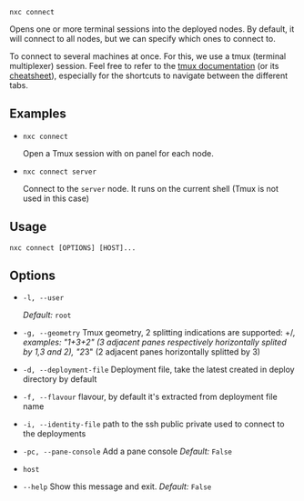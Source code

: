 
`nxc connect`

Opens one or more terminal sessions into the deployed nodes. By default, it will connect to all nodes, but we can specify which ones to connect to.

To connect to several machines at once. For this, we use a tmux (terminal multiplexer) session. Feel free to refer to the [tmux documentation](https://github.com/tmux/tmux/wiki) (or its [cheatsheet](https://tmuxcheatsheet.com/)), especially for the shortcuts to navigate between the different tabs.

## Examples

- `nxc connect`

    Open a Tmux session with on panel for each node.

- `nxc connect server`

    Connect to the `server` node. It runs on the current shell (Tmux is not used in this case)


## Usage

`nxc connect [OPTIONS] [HOST]...`

## Options

- `-l, --user`

    *Default:* `root`

- `-g, --geometry`
    Tmux geometry, 2 splitting indications are supported: +/*, examples: "1+3+2" (3 adjacent panes respectively horizontally splited by 1,3 and 2), "2*3" (2 adjacent panes horizontally splitted by 3)

- `-d, --deployment-file`
    Deployment file, take the latest created in deploy directory by default

- `-f, --flavour`
    flavour, by default it's extracted from deployment file name

- `-i, --identity-file`
    path to the ssh public private used to connect to the deployments

- `-pc, --pane-console`
    Add a pane console
    *Default:* `False`

- `host`


- `--help`
    Show this message and exit.
    *Default:* `False`

